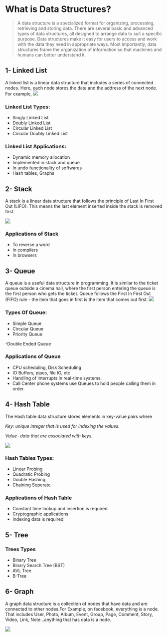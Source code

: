 # What is Data Structures?
> A data structure is a specialized format for organizing, processing, retrieving and storing data. There are several basic and advanced types of data structures, all designed to arrange data to suit a specific purpose. Data structures make it easy for users to access and work with the data they need in appropriate ways. Most importantly, data structures frame the organization of information so that machines and humans can better understand it.


 ## 1- Linked List
 A linked list is a linear data structure that includes a series of connected nodes. Here, each node stores the data and the address of the next node. For example,
 ![](https://cdn.programiz.com/sites/tutorial2program/files/linked-list-concept.png)
 
 ### Linked List Types:
 
  * Singly Linked List
  * Doubly Linked List
  * Circular Linked List
  * Circular Doubly Linked List
 
 ### Linked List Applications:
* Dynamic memory allocation
* Implemented in stack and queue
* In undo functionality of softwares
* Hash tables, Graphs

## 2- Stack

A stack is a linear data structure that follows the principle of Last In First Out (LIFO). This means the last element inserted inside the stack is removed first.

![](https://cdn.programiz.com/sites/tutorial2program/files/stack.png)

### Applications of Stack

- To reverse a word
- In compilers
- In browsers


## 3- Queue
A queue is a useful data structure in programming. It is similar to the ticket queue outside a cinema hall, where the first person entering the queue is the first person who gets the ticket.
Queue follows the First In First Out (FIFO) rule - the item that goes in first is the item that comes out first.
![](https://cdn.programiz.com/sites/tutorial2program/files/queue.png)

### Types Of Queue: 
- Simple Queue
- Circular Queue
- Priority Queue

 -Double Ended Queue
 ### Applications of Queue
 - CPU scheduling, Disk Scheduling
 - IO Buffers, pipes, file IO, etc
 - Handling of interrupts in real-time systems.
 - Call Center phone systems use Queues to hold people calling them in order.
 
## 4- Hash Table
The Hash table data structure stores elements in key-value pairs where

*Key:  unique integer that is used for indexing the values.*

*Value- data that are associated with keys.*

![](https://cdn.programiz.com/sites/tutorial2program/files/Hash-0.png)

### Hash Tables Types:
  * Linear Probing
  * Quadratic Probing
  * Double Hashing
  * Chaining Seperate
  
  ### Applications of Hash Table
- Constant time lookup and insertion is required
- Cryptographic applications
- Indexing data is required
  
## 5- Tree
### Trees Types
  * Binary Tree
  * Binary Search Tree (BST)
  * AVL Tree
  * B-Tree
## 6- Graph

A graph data structure is a collection of nodes that have data and are connected to other nodes.For Example, on facebook, everything is a node. That includes User, Photo, Album, Event, Group, Page, Comment, Story, Video, Link, Note...anything that has data is a node.

![](https://cdn.programiz.com/sites/tutorial2program/files/facebook-graph.png)
